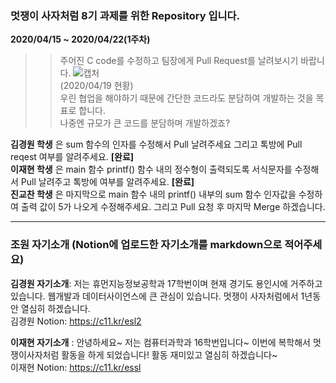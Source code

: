### 멋쟁이 사자처럼 8기 과제를 위한 Repository 입니다.
**2020/04/15 ~ 2020/04/22(1주차)**
>> 주어진 C code를 수정하고 팀장에게 Pull Request를 날려보시기 바랍니다.
![캡처](https://user-images.githubusercontent.com/40822689/79644973-544d4500-81e7-11ea-800e-a3a440848f60.PNG)
</br>(2020/04/19 현황)
</br> 우린 협업을 해야하기 때문에 간단한 코드라도 분담하여 개발하는 것을 목표로 합니다. </br> 나중엔 규모가 큰 코드를 분담하며 개발하겠죠?

**김경원 학생** 은 sum 함수의 인자를 수정해서 Pull 날려주세요 그리고 톡방에 Pull reqest 여부를 알려주세요. **[완료]**</br>
**이재현 학생** 은 main 함수 printf() 함수 내의 정수형이 출력되도록 서식문자를 수정해서 Pull 날려주고 톡방에 여부를 알려주세요. **[완료]** </br>
**진교찬 학생** 은 마지막으로 main 함수 내의 printf() 내부의 sum 함수 인자값을 수정하여 출력 값이 5가 나오게 수정해주세요. 그리고 Pull 요청 후 마지막 Merge 하겠습니다. 
</br>
* * *
### 조원 자기소개 (Notion에 업로드한 자기소개를 markdown으로 적어주세요)
**김경원 자기소개**: 저는 휴먼지능정보공학과 17학번이며 현재 경기도 용인시에 거주하고 있습니다. 웹개발과 데이터사이언스에 큰 관심이 있습니다. 멋쟁이 사자처럼에서 1년동안 열심히 하겠습니다. </br>
김경원 Notion: https://c11.kr/esl2 </br>

**이재현 자기소개** : 안녕하세요~ 저는 컴퓨터과학과 16학번입니다~ 이번에 복학해서 멋쟁이사자처럼 활동을 하게 되었습니다! 활동 재미있고 열심히 하겠습니다~</br>
이재현 Notion: https://c11.kr/essl</br>
